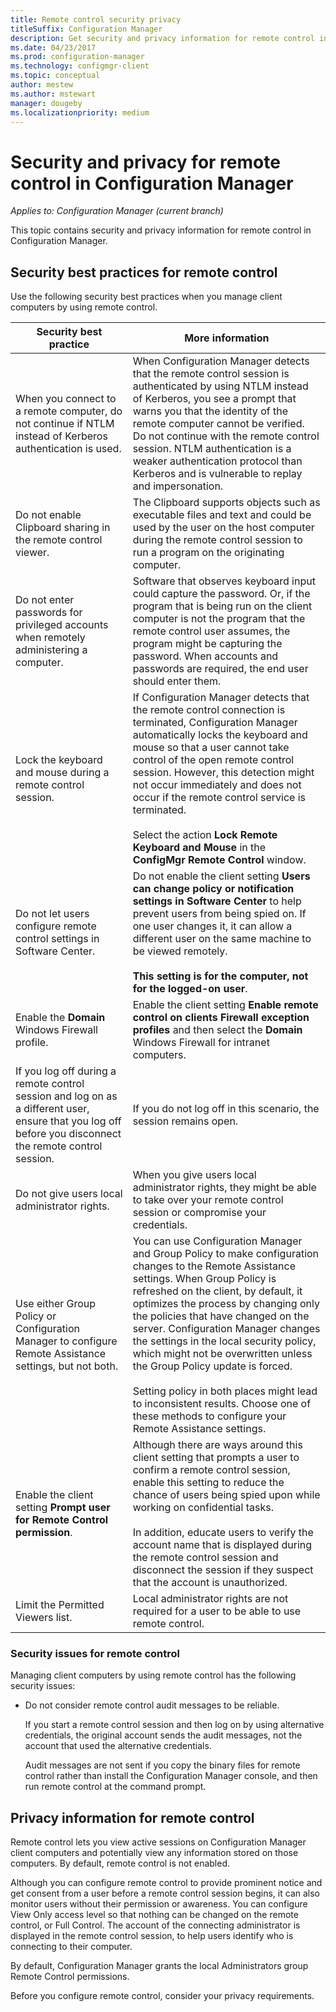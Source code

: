 ```yaml
---
title: Remote control security privacy
titleSuffix: Configuration Manager
description: Get security and privacy information for remote control in Configuration Manager.
ms.date: 04/23/2017
ms.prod: configuration-manager
ms.technology: configmgr-client
ms.topic: conceptual
author: mestew
ms.author: mstewart
manager: dougeby
ms.localizationpriority: medium
---
```

# Security and privacy for remote control in Configuration Manager

*Applies to: Configuration Manager (current branch)*

This topic contains security and privacy information for remote control in Configuration Manager.  

##  <a name="BKMK_Security_HardwareInventory"></a> Security best practices for remote control  
 Use the following security best practices when you manage client computers by using remote control.  

|Security best practice|More information|  
|----------------------------|----------------------|  
|When you connect to a remote computer, do not continue if NTLM instead of Kerberos authentication is used.|When Configuration Manager detects that the remote control session is authenticated by using NTLM instead of Kerberos, you see a prompt that warns you that the identity of the remote computer cannot be verified. Do not continue with the remote control session. NTLM authentication is a weaker authentication protocol than Kerberos and is vulnerable to replay and impersonation.|  
|Do not enable Clipboard sharing in the remote control viewer.|The Clipboard supports objects such as executable files and text and could be used by the user on the host computer during the remote control session to run a program on the originating computer.|  
|Do not enter passwords for privileged accounts when remotely administering a computer.|Software that observes keyboard input could capture the password. Or, if the program that is being run on the client computer is not the program that the remote control user assumes, the program might be capturing the password. When accounts and passwords are required, the end user should enter them.|  
|Lock the keyboard and mouse during a remote control session.|If Configuration Manager detects that the remote control connection is terminated, Configuration Manager automatically locks the keyboard and mouse so that a user cannot take control of the open remote control session. However, this detection might not occur immediately and does not occur if the remote control service is terminated.<br /><br /> Select the action **Lock Remote Keyboard and Mouse** in the **ConfigMgr Remote Control** window.|  
|Do not let users configure remote control settings in Software Center.|Do not enable the client setting **Users can change policy or notification settings in Software Center** to help prevent users from being spied on. If one user changes it, it can allow a different user on the same machine to be viewed remotely. <br /><br />**This setting is for the computer, not for the logged-on user**.|  
|Enable the **Domain** Windows Firewall profile.|Enable the client setting **Enable remote control on clients Firewall exception profiles** and then select the **Domain** Windows Firewall for intranet computers.|  
|If you log off during a remote control session and log on as a different user, ensure that you log off before you disconnect the remote control session.|If you do not log off in this scenario, the session remains open.|  
|Do not give users local administrator rights.|When you give users local administrator rights, they might be able to take over your remote control session or compromise your credentials.|  
|Use either Group Policy or Configuration Manager to configure Remote Assistance settings, but not both.|You can use Configuration Manager and Group Policy to make configuration changes to the Remote Assistance settings. When Group Policy is refreshed on the client, by default, it optimizes the process by changing only the policies that have changed on the server. Configuration Manager changes the settings in the local security policy, which might not be overwritten unless the Group Policy update is forced.<br /><br /> Setting policy in both places might lead to inconsistent results. Choose one of these methods to configure your Remote Assistance settings.|  
|Enable the client setting **Prompt user for Remote Control permission**.|Although there are ways around this client setting that prompts a user to confirm a remote control session, enable this setting to reduce the chance of users being spied upon while working on confidential tasks.<br /><br /> In addition, educate users to verify the account name that is displayed during the remote control session and disconnect the session if they suspect that the account is unauthorized.|  
|Limit the Permitted Viewers list.|Local administrator rights are not required for a user to be able to use remote control.|  

### Security issues for remote control  
 Managing client computers by using remote control has the following security issues:  

-   Do not consider remote control audit messages to be reliable.  

     If you start a remote control session and then log on by using alternative credentials, the original account sends the audit messages, not the account that used the alternative credentials.  

     Audit messages are not sent if you copy the binary files for remote control rather than install the Configuration Manager console, and then run remote control at the command prompt.  

##  <a name="BKMK_Privacy_HardwareInventory"></a> Privacy information for remote control  
 Remote control lets you view active sessions on Configuration Manager client computers and potentially view any information stored on those computers. By default, remote control is not enabled.  

 Although you can configure remote control to provide prominent notice and get consent from a user before a remote control session begins, it can also monitor users without their permission or awareness. You can configure View Only access level so that nothing can be changed on the remote control, or Full Control. The account of the connecting administrator is displayed in the remote control session, to help users identify who is connecting to their computer.  

 By default, Configuration Manager grants the local Administrators group Remote Control permissions.  

 Before you configure remote control, consider your privacy requirements.  
